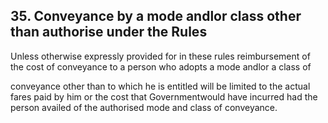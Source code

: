 ## 35. Conveyance by a mode andlor class other than authorise under the Rules

Unless otherwise expressly provided for in these rules reimbursement of the cost of conveyance to a person who adopts a mode andlor a class of

conveyance other than to which he is entitled will be limited to the actual fares paid by him or the cost that Governmentwould have incurred had the person availed of the authorised mode and class of conveyance.
